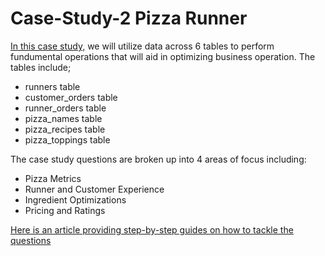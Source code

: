 # Case-Study-2 Pizza Runner
[In this case study,](https://8weeksqlchallenge.com/case-study-2/) we will utilize data across 6 tables to perform fundumental operations that will aid in optimizing business operation. The tables include;
* runners table
* customer_orders table
* runner_orders table
* pizza_names table
* pizza_recipes table
* pizza_toppings table


The case study questions are broken up into 4 areas of focus including:
* Pizza Metrics
* Runner and Customer Experience
* Ingredient Optimizations
* Pricing and Ratings

[Here is an article providing step-by-step guides on how to tackle the questions](https://medium.com/@dianainjelwa/case-study-2-1734e97de600)

